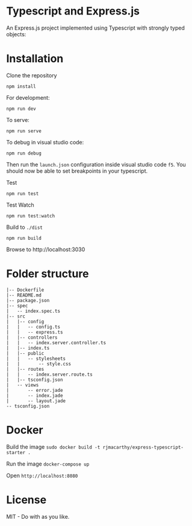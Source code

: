 Typescript and Express.js 
=========================

An Express.js project implemented using Typescript with strongly typed objects:

# Installation

Clone the repository

```
npm install 
```

For development:
```
npm run dev
```

To serve:
```
npm run serve
```

To debug in visual studio code:
```
npm run debug
```

Then run the `launch.json` configuration inside visual studio code `f5`.  You should now be able to set breakpoints in your typescript.

Test
```
npm run test
```

Test Watch
```
npm run test:watch
```

Build to `./dist`
```
npm run build
```

Browse to http://localhost:3030


# Folder structure

```
|-- Dockerfile 
|-- README.md 
|-- package.json
|-- spec
|   -- index.spec.ts
|-- src
|   |-- config
|   |   -- config.ts
|   |   -- express.ts
|   |-- controllers
|   |   -- index.server.controller.ts
|   |-- index.ts
|   |-- public
|   |   -- stylesheets
|   |       -- style.css
|   |-- routes
|   |   -- index.server.route.ts
|   |-- tsconfig.json
|   -- views
|       -- error.jade
|       -- index.jade
|       -- layout.jade
-- tsconfig.json
```

# Docker

Build the image `sudo docker build -t rjmacarthy/express-typescript-starter .`

Run the image `docker-compose up`

Open `http://localhost:8080`


# License

MIT - Do with as you like.

